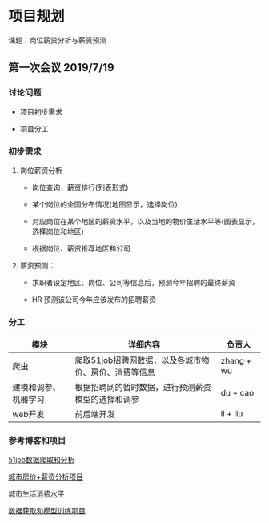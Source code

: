# 项目规划

课题：岗位薪资分析与薪资预测

## 第一次会议 2019/7/19

### 讨论问题

- 项目初步需求

- 项目分工

### 初步需求

1. 岗位薪资分析

    - 岗位查询，薪资排行(列表形式)

    - 某个岗位的全国分布情况(地图显示，选择岗位)

    - 对应岗位在某个地区的薪资水平，以及当地的物价生活水平等(图表显示，选择岗位和地区)

    - 根据岗位、薪资推荐地区和公司

2. 薪资预测：

    - 求职者设定地区、岗位、公司等信息后，预测今年招聘的最终薪资

    - HR 预测该公司今年应该发布的招聘薪资

### 分工

|模块|详细内容|负责人|
|---|---|---|
|爬虫|爬取51job招聘网数据，以及各城市物价、房价、消费等信息|zhang + wu|
|建模和调参、机器学习|根据招聘网的暂时数据，进行预测薪资模型的选择和调参|du + cao|
|web开发|前后端开发|li + liu|

### 参考博客和项目

[51job数据爬取和分析](https://blog.csdn.net/weixin_42179320/article/details/88808840)

[城市房价+薪资分析项目](https://github.com/jiangwei1995910/getAwayBSG)

[城市生活消费水平](https://www.ceicdata.com/zh-hans/china/resident-consumption-level/resident-consumption-level-urban)

[数据获取和模型训练项目](https://github.com/brandonchow1997/data-science-salary-forecast)
